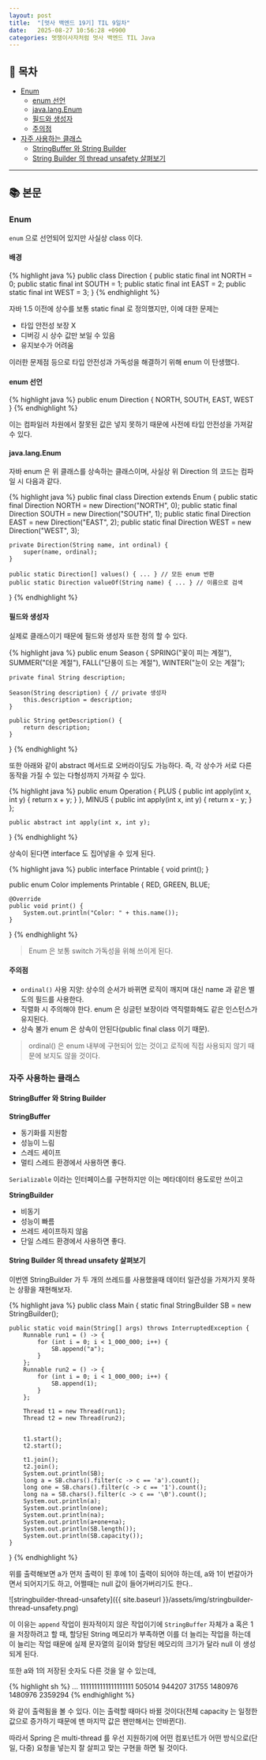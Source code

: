 ```yaml
---
layout: post
title:  "[멋사 백엔드 19기] TIL 9일차"
date:   2025-08-27 10:56:28 +0900
categories: 멋쟁이사자처럼 멋사 백엔드 TIL Java
---
```


<!--more-->

## 📂 목차
- [Enum](#enum)
    - [enum 선언](#enum-선언)
    - [java.lang.Enum](#javalangenum)
    - [필드와 생성자](#필드와-생성자)
    - [주의점](#주의점)
- [자주 사용하는 클래스](#자주-사용하는-클래스)
    - [StringBuffer 와 String Builder](#stringbuffer-와-string-builder)
    - [String Builder 의 thread unsafety 살펴보기](#string-builder-의-thread-unsafety-살펴보기)

---

## 📚 본문

### Enum

`enum` 으로 선언되어 있지만 사실상 class 이다.

#### 배경

{% highlight java %}
public class Direction {
    public static final int NORTH = 0;
    public static final int SOUTH = 1;
    public static final int EAST = 2;
    public static final int WEST = 3;
}
{% endhighlight %}

자바 1.5 이전에 상수를 보통 static final 로 정의했지만, 이에 대한 문제는
- 타입 안전성 보장 X
- 디버깅 시 상수 값만 보일 수 있음
- 유지보수가 어려움

이러한 문제점 등으로 타입 안전성과 가독성을 해결하기 위해 enum 이 탄생했다.

#### enum 선언

{% highlight java %}
public enum Direction {
    NORTH, SOUTH, EAST, WEST
}
{% endhighlight %}

이는 컴파일러 차원에서 잘못된 값은 넣지 못하기 때문에 사전에 타입 안전성을 가져갈 수 있다.

#### java.lang.Enum

자바 enum 은 위 클래스를 상속하는 클래스이며, 사실상 위 Direction 의 코드는 컴파일 시 다음과 같다.

{% highlight java %}
public final class Direction extends Enum<Direction> {
    public static final Direction NORTH = new Direction("NORTH", 0);
    public static final Direction SOUTH = new Direction("SOUTH", 1);
    public static final Direction EAST  = new Direction("EAST", 2);
    public static final Direction WEST  = new Direction("WEST", 3);

    private Direction(String name, int ordinal) {
        super(name, ordinal);
    }

    public static Direction[] values() { ... } // 모든 enum 반환
    public static Direction valueOf(String name) { ... } // 이름으로 검색
}
{% endhighlight %}

#### 필드와 생성자

실제로 클래스이기 때문에 필드와 생성자 또한 정의 할 수 있다.

{% highlight java %}
public enum Season {
    SPRING("꽃이 피는 계절"),
    SUMMER("더운 계절"),
    FALL("단풍이 드는 계절"),
    WINTER("눈이 오는 계절");

    private final String description;

    Season(String description) { // private 생성자
        this.description = description;
    }

    public String getDescription() {
        return description;
    }
}
{% endhighlight %}

또한 아래와 같이 abstract 메서드로 오버라이딩도 가능하다. 즉, 각 상수가 서로 다른 동작을 가질 수 있는 다형성까지 가져갈 수 있다.

{% highlight java %}
public enum Operation {
    PLUS {
        public int apply(int x, int y) { return x + y; }
    },
    MINUS {
        public int apply(int x, int y) { return x - y; }
    };

    public abstract int apply(int x, int y);
}
{% endhighlight %}

상속이 된다면 interface 도 집어넣을 수 있게 된다.

{% highlight java %}
public interface Printable {
    void print();
}

public enum Color implements Printable {
    RED, GREEN, BLUE;

    @Override
    public void print() {
        System.out.println("Color: " + this.name());
    }
}
{% endhighlight %}

> Enum 은 보통 switch 가독성을 위해 쓰이게 된다.

#### 주의점

- `ordinal()` 사용 지양: 상수의 순서가 바뀌면 로직이 깨지며 대신 name 과 같은 별도의 필드를 사용한다.
- 직렬화 시 주의해야 한다. enum 은 싱글턴 보장이라 역직렬화해도 같은 인스턴스가 유지된다.
- 상속 불가 enum 은 상속이 안된다(public final class 이기 때문).

> ordinal() 은 enum 내부에 구현되어 있는 것이고 로직에 직접 사용되지 않기 때문에 보지도 않을 것이다.

### 자주 사용하는 클래스

#### StringBuffer 와 String Builder

**StringBuffer**
- 동기화를 지원함
- 성능이 느림
- 스레드 세이프
- 멀티 스레드 환경에서 사용하면 좋다.

`Serializable` 이라는 인터페이스를 구현하지만 이는 메타데이터 용도로만 쓰이고

**StringBuilder**
- 비동기
- 성능이 빠름
- 쓰레드 세이프하지 않음
- 단일 스레드 환경에서 사용하면 좋다.

#### String Builder 의 thread unsafety 살펴보기

이번엔 StringBuilder 가 두 개의 쓰레드를 사용했을때 데이터 일관성을 가져가지 못하는 상황을 재현해보자.

{% highlight java %}
public class Main {
    static final StringBuilder SB = new StringBuilder();

    public static void main(String[] args) throws InterruptedException {
        Runnable run1 = () -> {
            for (int i = 0; i < 1_000_000; i++) {
                SB.append("a");
            }
        };
        Runnable run2 = () -> {
            for (int i = 0; i < 1_000_000; i++) {
                SB.append(1);
            }
        };

        Thread t1 = new Thread(run1);
        Thread t2 = new Thread(run2);


        t1.start();
        t2.start();

        t1.join();
        t2.join();
        System.out.println(SB);
        long a = SB.chars().filter(c -> c == 'a').count();
        long one = SB.chars().filter(c -> c == '1').count();
        long na = SB.chars().filter(c -> c == '\0').count();
        System.out.println(a);
        System.out.println(one);
        System.out.println(na);
        System.out.println(a+one+na);
        System.out.println(SB.length());
        System.out.println(SB.capacity());
    }
}
{% endhighlight %}

위를 출력해보면 a가 먼저 출력이 된 후에 1이 출력이 되어야 하는데, a와 1이 번갈아가면서 되어지기도 하고, 어쩔때는 null 값이 들어가버리기도 한다..

![stringbuilder-thread-unsafety]({{ site.baseurl }}/assets/img/stringbuilder-thread-unsafety.png)

이 이유는 `append` 작업이 원자적이지 않은 작업이기에 `StringBuffer` 자체가 a 혹은 1을 저장하려고 할 때, 할당된 String 메모리가 부족하면 이를 더 늘리는 작업을 하는데 이 늘리는 작업 때문에 실제 문자열의 길이와 할당된 메모리의 크기가 달라 null 이 생성되게 된다.

또한 a와 1의 저장된 숫자도 다른 것을 알 수 있는데,

{% highlight sh %}
...
1111111111111111111
505014
944207
31755
1480976
1480976
2359294
{% endhighlight %}

와 같이 출력됨을 볼 수 있다. 이는 출력할 때마다 바뀔 것이다(전체 capacity 는 일정한 값으로 증가하기 때문에 맨 마지막 값은 왠만해서는 안바뀐다).

따라서 Spring 은 multi-thread 를 우선 지원하기에 어떤 컴포넌트가 어떤 방식으로(단일, 다중) 요청을 넣는지 잘 살피고 맞는 구현을 하면 될 것이다.

